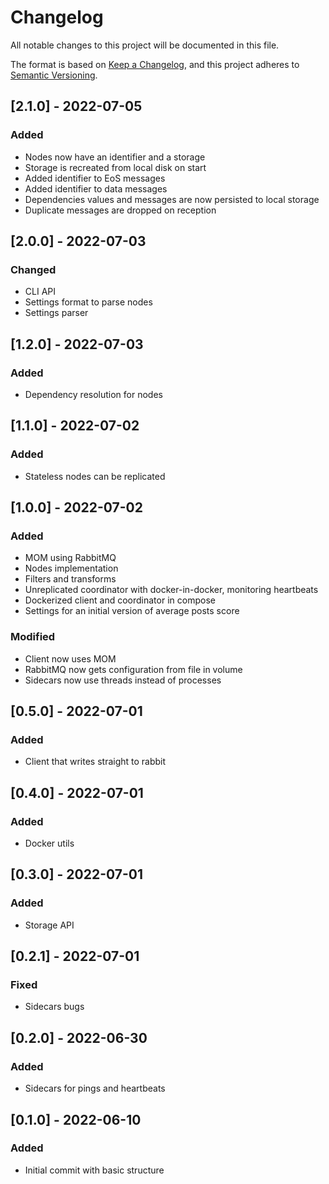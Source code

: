 # Changelog

All notable changes to this project will be documented in this file.

The format is based on [Keep a Changelog](https://keepachangelog.com/en/1.0.0/),
and this project adheres to [Semantic Versioning](https://semver.org/spec/v2.0.0.html).

## [2.1.0] - 2022-07-05
### Added
- Nodes now have an identifier and a storage
- Storage is recreated from local disk on start
- Added identifier to EoS messages
- Added identifier to data messages
- Dependencies values and messages are now persisted to local storage
- Duplicate messages are dropped on reception


## [2.0.0] - 2022-07-03
### Changed
- CLI API
- Settings format to parse nodes
- Settings parser

## [1.2.0] - 2022-07-03
### Added
- Dependency resolution for nodes

## [1.1.0] - 2022-07-02
### Added
- Stateless nodes can be replicated

## [1.0.0] - 2022-07-02
### Added
- MOM using RabbitMQ
- Nodes implementation
- Filters and transforms
- Unreplicated coordinator with docker-in-docker, monitoring heartbeats
- Dockerized client and coordinator in compose
- Settings for an initial version of average posts score

### Modified
- Client now uses MOM
- RabbitMQ now gets configuration from file in volume
- Sidecars now use threads instead of processes

## [0.5.0] - 2022-07-01
### Added
- Client that writes straight to rabbit

## [0.4.0] - 2022-07-01
### Added
- Docker utils

## [0.3.0] - 2022-07-01
### Added
- Storage API

## [0.2.1] - 2022-07-01
### Fixed
- Sidecars bugs

## [0.2.0] - 2022-06-30
### Added
- Sidecars for pings and heartbeats

## [0.1.0] - 2022-06-10
### Added
- Initial commit with basic structure

